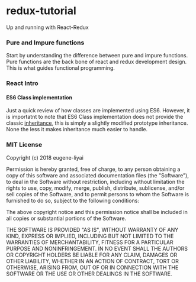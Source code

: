 # redux-tutorial
Up and running with React-Redux

### Pure and Impure functions

Start by understanding the difference between pure and impure functions. Pure functions are the back bone of react and redux development design. This is what guides functional programming.

### React Intro
#### ES6 Class implementation
Just a quick review of how classes are implemented using ES6. However, it is importatnt to note that ES6 Class implementation does not provide the classic [inheritance](https://en.wikipedia.org/wiki/Inheritance_(object-oriented_programming)), this is simply a slightly modified prototype inheritance. None the less it makes inheritance much easier to handle.  

### MIT License

Copyright (c) 2018 eugene-liyai

Permission is hereby granted, free of charge, to any person obtaining a copy
of this software and associated documentation files (the "Software"), to deal
in the Software without restriction, including without limitation the rights
to use, copy, modify, merge, publish, distribute, sublicense, and/or sell
copies of the Software, and to permit persons to whom the Software is
furnished to do so, subject to the following conditions:

The above copyright notice and this permission notice shall be included in all
copies or substantial portions of the Software.

THE SOFTWARE IS PROVIDED "AS IS", WITHOUT WARRANTY OF ANY KIND, EXPRESS OR
IMPLIED, INCLUDING BUT NOT LIMITED TO THE WARRANTIES OF MERCHANTABILITY,
FITNESS FOR A PARTICULAR PURPOSE AND NONINFRINGEMENT. IN NO EVENT SHALL THE
AUTHORS OR COPYRIGHT HOLDERS BE LIABLE FOR ANY CLAIM, DAMAGES OR OTHER
LIABILITY, WHETHER IN AN ACTION OF CONTRACT, TORT OR OTHERWISE, ARISING FROM,
OUT OF OR IN CONNECTION WITH THE SOFTWARE OR THE USE OR OTHER DEALINGS IN THE
SOFTWARE.
